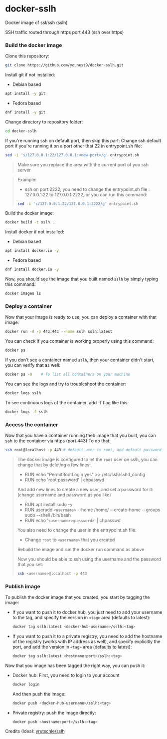 # docker-sslh

Docker image of ssl/ssh (sslh)

SSH traffic routed through https port 443 (ssh over https)


### Build the docker image

Clone this repository:
```bash
git clone https://github.com/younest9/docker-sslh.git
```

Install git if not installed:
- Debian based
```bash
apt install -y git
```
- Fedora based
```bash
dnf install -y git
```

Change directory to repository folder:
```bash
cd docker-sslh
```

If you're running ssh on default port, then skip this part:
  Change ssh default port if you're running it on a port other that 22 in entrypoint.sh file:
  ```bash
  sed -i 's/127.0.0.1:22/127.0.0.1:<new-port>/g' entrypoint.sh
  ```
  >Make sure you replace the <new-port> area with the current port of you ssh server
  
  > Example:
  >
  > - ssh on port 2222, you need to change the entrypoint.sh file : 127.0.0.1:22 to 127.0.0.1:2222, or you can run this command:
  > ```bash
  > sed -i 's/127.0.0.1:22/127.0.0.1:2222/g' entrypoint.sh
  > ```

Build the docker image:
```bash
docker build -t sslh .
```

Install docker if not installed:
- Debian based
```bash
apt install docker.io -y
```
- Fedora based
```bash
dnf install docker.io -y
```
Now, you should see the image that you built named `sslh` by simply typing this command:
```bash
docker images ls
```

### Deploy a container

Now that your image is ready to use, you can deploy a container with that image:
```bash
docker run -d -p 443:443 --name sslh sslh:latest
```
You can check if you container is working properly using this command:
```bash
docker ps
```
If you don't see a container named `sslh`, then your container didn't start, you can verify that as well:
```bash
docker ps -a    # To list all containers on your machine
```

You can see the logs and try to troubleshoot the container:
```bash
docker logs sslh
```
To see continuous logs of the container, add -f flag like this:
```bash
docker logs -f sslh
```

### Access the container

Now that you have a container running theb image that you built, you can ssh to the container via https (port 443)
To do that:
```bash
ssh root@localhost -p 443 # default user is root, and default password is password
```

> The docker image is configured to let the `root` user on sslh, you can change that by deleting a few lines:
>
> - RUN echo "PermitRootLogin yes" >> /etc/ssh/sshd_config
> - RUN echo 'root:password' | chpasswd
>
>And add new lines to create a new user, and set a password for it: (change username and password as you like)
>
> - RUN apt install sudo -y
> - RUN useradd `<username>` --home /home/<username> --create-home --groups sudo --shell /bin/bash
> - RUN echo '`<username>`:`<password>`' | chpasswd
>
> You also need to change the user in the entrypoint.sh file:
>
> - Change `root` to `<username>` that you created
>
> Rebuild the image and run the docker run command as above
> 
> Now you should be able to ssh using the username and the password that you set:
> ```bash
>ssh <username>@localhost -p 443
>```

### Publish image
To publish the docker image that you created, you start by tagging the image:
- If you want to push it to docker hub, you just need to add your username to the tag, and specify the version in `<tag>` area (defaults to latest):
  
  ```bash
  docker tag sslh:latest <docker-hub-username>/sslh:<tag>
  ```
  
- If you want to push it to a private registry, you need to add the hostname of the registry (works with IP address as well), and specify explicitly the port, and add the version in `<tag>` area (defaults to latest):
  
  ```bash
  docker tag sslh:latest <hostname:port>/sslh:<tag>
  ```

Now that you image has been tagged the right way, you can push it:
- Docker hub:
  First, you need to login to your account
  
  ```bash
  docker login
  ```
  And then push the image:
  
  ```bash
  docker push <docker-hub-username>/sslh:<tag>
  ```
 - Private registry:
   push the image directly:
   
   ```bash
   docker push <hostname:port>/sslh:<tag>
   ```
   
   
Credits (Idea): [yrutschle/sslh](https://github.com/yrutschle/sslh)
